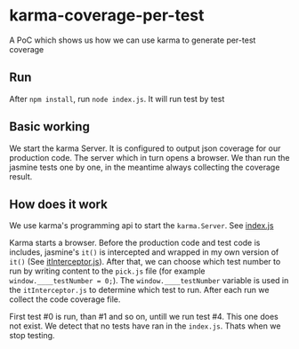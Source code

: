 # karma-coverage-per-test
A PoC which shows us how we can use karma to generate per-test coverage

Run
----
After `npm install`, run `node index.js`. It will run test by test

Basic working
----
We start the karma Server. It is configured to output json coverage for our production code. The server which in turn opens a browser. 
We than run the jasmine tests one by one, in the meantime always collecting the coverage result. 

How does it work
----
We use karma's programming api to start the `karma.Server`. See [index.js](index.js)

Karma starts a browser. Before the production code and test code is includes,
jasmine's `it()` is intercepted and wrapped in my own version of `it()` (See [itInterceptor.js](itInterceptor.js)).
After that, we can choose which test number to run by writing content to the 
`pick.js` file (for example `window.____testNumber = 0;`). The `window.____testNumber` variable is used in the 
`itInterceptor.js` to determine which test to run. After each run we collect the code coverage file.

First test #0 is run, than #1 and so on, untill we run test #4. This one does not exist. 
We detect that no tests have ran in the `index.js`. Thats when we stop testing.
